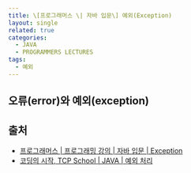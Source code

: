 ```yaml
---
title: \[프로그래머스 \| 자바 입문\] 예외(Exception)
layout: single
related: true
categories:
  - JAVA
  - PROGRAMMERS LECTURES
tags:
  - 예외
---
```


## 오류(error)와 예외(exception)


 
## 출처
- [프로그래머스 \| 프로그래밍 강의 \| 자바 입문 \| Exception](https://programmers.co.kr/learn/courses/5/lessons/244)
- [코딩의 시작, TCP School \| JAVA \| 예외 처리](https://www.tcpschool.com/java/java_exception_intro)
